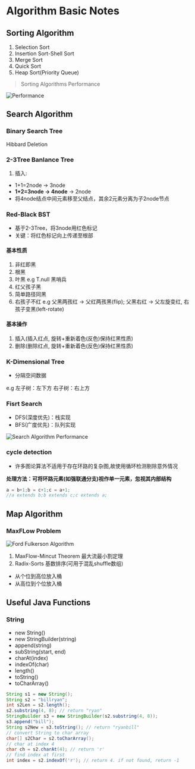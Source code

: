 # Algorithm Basic Notes

## Sorting Algorithm

1. Selection Sort
2. Insertion Sort-Shell Sort
3. Merge Sort
4. Quick Sort
5. Heap Sort(Priority Queue)

> Sorting Algorithms Performance

![Performance](img/SortingPerformance.png)

## Search Algorithm

### Binary Search Tree
Hibbard Deletion

### 2-3Tree Banlance Tree

1. 插入:
  - 1+1=2node -> 3node
  - **1+2=3node -> 4node** -> 2node
  - 将4node结点中间元素移至父结点，其余2元素分离为子2node节点

### Red-Black BST

- 基于2-3Tree，将3node用红色标记
- 关键：将红色标记向上传递至根部

#### 基本性质

1. 非红即黑
2. 根黑
3. 叶黑          e.g T.null 黑哨兵
4. 红父孩子黑
5. 简单路径同黑
6. 右孩子不红    e.g 父黑两孩红 -> 父红两孩黑(flip); 父黑右红 -> 父左旋变红, 右孩子变黑(left-rotate)

#### 基本操作

1. 插入(插入红点, 旋转+重新着色(反色)保持红黑性质)
2. 删除(删除红点, 旋转+重新着色(反色)保持红黑性质)

### K-Dimensional Tree

- 分隔空间数据

e.g 左子树：左下方   右子树：右上方

### Fisrt Search
- DFS(深度优先)：栈实现
- BFS(广度优先)：队列实现

![Search Algorithm Performance](img/SearchPerformance.jpg)

### cycle detection
- 许多图论算法不适用于存在环路的复杂图,故使用循环检测剔除意外情况

**处理方法：可将环路元素(如强联通分支)视作单一元素，忽视其内部结构**
```java
a = b+1;b = c+1;c = a+1;
//a extends b;b extends c;c extends a; 
```


## Map Algorithm

### MaxFLow Problem
![Ford Fulkerson Algorithm](img/FordFulkersonAlgorithm.png)

1. MaxFlow-Mincut Theorem 最大流最小割定理
2. Radix-Sorts 基数排序(可用于混乱shuffle数组)
  - 从个位到高位放入桶
  - 从高位到个位放入桶

## Useful Java Functions 

### String

-   new String()
-   new StringBuilder(string)
-   append(string)
-   subString(start, end)
-   charAt(index)
-   indexOf(char)
-   length()
-   toString()
-   toCharArray()

```java
String s1 = new String();
String s2 = "billryan";
int s2Len = s2.length();
s2.substring(4, 8); // return "ryan"
StringBuilder s3 = new StringBuilder(s2.substring(4, 8));
s3.append("bill");
String s2New = s3.toString(); // return "ryanbill"
// convert String to char array
char[] s2Char = s2.toCharArray();
// char at index 4
char ch = s2.charAt(4); // return 'r'
// find index at first
int index = s2.indexOf('r'); // return 4. if not found, return -1
```
